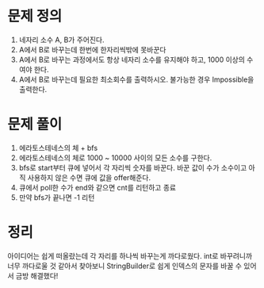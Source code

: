 # 문제 정의

1. 네자리  소수 A, B가 주어진다. 
2. A에서 B로 바꾸는데 한번에 한자리씩밖에 못바꾼다 
3. A에서 B로 바꾸는 과정에서도 항상 네자리 소수를 유지해야 하고,  1000 이상의 수여야 한다.
4. A에서 B로 바꾸는데 필요한 최소회수를 출력하시오. 불가능한 경우 Impossible을 출력한다.

# 문제 풀이

1. 에라토스테네스의 체 + bfs
2. 에라토스테네스의 체로 1000 ~ 10000  사이의 모든  소수를 구한다.
3. bfs로 start부터 큐에 넣어서 각 자리씩 숫자를 바꾼다. 바꾼 값이 수가 소수이고 아직 사용하지 않은 수면 큐에 값을 offer해준다.
4. 큐에서 poll한 수가 end와 같으면 cnt를 리턴하고 종료
5. 만약 bfs가 끝나면 -1 리턴

# 정리

아이디어는 쉽게 떠올랐는데 각 자리를 하나씩 바꾸는게 까다로웠다. int로 바꾸려니까 너무 까다로울 것 같아서 찾아보니 StringBuilder로 쉽게 인덱스의 문자를 바꿀 수 있어서 금방 해결했다!